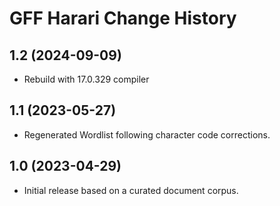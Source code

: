 GFF Harari Change History
==========================

1.2 (2024-09-09)
----------------
* Rebuild with 17.0.329 compiler

1.1 (2023-05-27)
----------------
* Regenerated Wordlist following character code corrections.

1.0 (2023-04-29)
----------------
* Initial release based on a curated document corpus.
